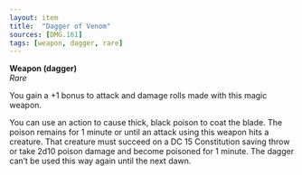```yaml
---
layout: item
title:  "Dagger of Venom"
sources: [DMG.161]
tags: [weapon, dagger, rare]
---
```


**Weapon (dagger)**  
*Rare*

You gain a +1 bonus to attack and damage rolls made with this magic weapon.

You can use an action to cause thick, black poison to coat the blade. The poison remains for 1 minute or until an attack using this weapon hits a creature. That creature must succeed on a DC 15 Constitution saving throw or take 2d10 poison damage and become poisoned for 1 minute. The dagger can’t be used this way again until the next dawn.